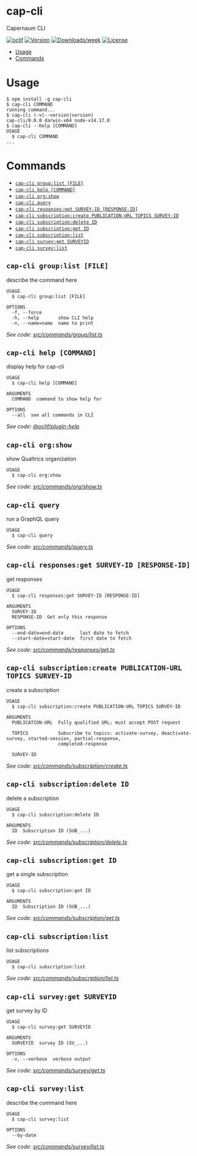 cap-cli
=======

Capernaum CLI

[![oclif](https://img.shields.io/badge/cli-oclif-brightgreen.svg)](https://oclif.io)
[![Version](https://img.shields.io/npm/v/cap-cli.svg)](https://npmjs.org/package/cap-cli)
[![Downloads/week](https://img.shields.io/npm/dw/cap-cli.svg)](https://npmjs.org/package/cap-cli)
[![License](https://img.shields.io/npm/l/cap-cli.svg)](https://github.com/quantum-bits/capernaum/blob/master/package.json)

<!-- toc -->
* [Usage](#usage)
* [Commands](#commands)
<!-- tocstop -->
# Usage
<!-- usage -->
```sh-session
$ npm install -g cap-cli
$ cap-cli COMMAND
running command...
$ cap-cli (-v|--version|version)
cap-cli/0.0.0 darwin-x64 node-v14.17.0
$ cap-cli --help [COMMAND]
USAGE
  $ cap-cli COMMAND
...
```
<!-- usagestop -->
# Commands
<!-- commands -->
* [`cap-cli group:list [FILE]`](#cap-cli-grouplist-file)
* [`cap-cli help [COMMAND]`](#cap-cli-help-command)
* [`cap-cli org:show`](#cap-cli-orgshow)
* [`cap-cli query`](#cap-cli-query)
* [`cap-cli responses:get SURVEY-ID [RESPONSE-ID]`](#cap-cli-responsesget-survey-id-response-id)
* [`cap-cli subscription:create PUBLICATION-URL TOPICS SURVEY-ID`](#cap-cli-subscriptioncreate-publication-url-topics-survey-id)
* [`cap-cli subscription:delete ID`](#cap-cli-subscriptiondelete-id)
* [`cap-cli subscription:get ID`](#cap-cli-subscriptionget-id)
* [`cap-cli subscription:list`](#cap-cli-subscriptionlist)
* [`cap-cli survey:get SURVEYID`](#cap-cli-surveyget-surveyid)
* [`cap-cli survey:list`](#cap-cli-surveylist)

## `cap-cli group:list [FILE]`

describe the command here

```
USAGE
  $ cap-cli group:list [FILE]

OPTIONS
  -f, --force
  -h, --help       show CLI help
  -n, --name=name  name to print
```

_See code: [src/commands/group/list.ts](https://github.com/quantum-bits/capernaum/blob/v0.0.0/src/commands/group/list.ts)_

## `cap-cli help [COMMAND]`

display help for cap-cli

```
USAGE
  $ cap-cli help [COMMAND]

ARGUMENTS
  COMMAND  command to show help for

OPTIONS
  --all  see all commands in CLI
```

_See code: [@oclif/plugin-help](https://github.com/oclif/plugin-help/blob/v3.2.1/src/commands/help.ts)_

## `cap-cli org:show`

show Qualtrics organization

```
USAGE
  $ cap-cli org:show
```

_See code: [src/commands/org/show.ts](https://github.com/quantum-bits/capernaum/blob/v0.0.0/src/commands/org/show.ts)_

## `cap-cli query`

run a GraphQL query

```
USAGE
  $ cap-cli query
```

_See code: [src/commands/query.ts](https://github.com/quantum-bits/capernaum/blob/v0.0.0/src/commands/query.ts)_

## `cap-cli responses:get SURVEY-ID [RESPONSE-ID]`

get responses

```
USAGE
  $ cap-cli responses:get SURVEY-ID [RESPONSE-ID]

ARGUMENTS
  SURVEY-ID
  RESPONSE-ID  Get only this response

OPTIONS
  --end-date=end-date      last date to fetch
  --start-date=start-date  first date to fetch
```

_See code: [src/commands/responses/get.ts](https://github.com/quantum-bits/capernaum/blob/v0.0.0/src/commands/responses/get.ts)_

## `cap-cli subscription:create PUBLICATION-URL TOPICS SURVEY-ID`

create a subscription

```
USAGE
  $ cap-cli subscription:create PUBLICATION-URL TOPICS SURVEY-ID

ARGUMENTS
  PUBLICATION-URL  Fully qualified URL; must accept POST request

  TOPICS           Subscribe to topics: activate-survey, deactivate-survey, started-session, partial-response,
                   completed-response

  SURVEY-ID
```

_See code: [src/commands/subscription/create.ts](https://github.com/quantum-bits/capernaum/blob/v0.0.0/src/commands/subscription/create.ts)_

## `cap-cli subscription:delete ID`

delete a subscription

```
USAGE
  $ cap-cli subscription:delete ID

ARGUMENTS
  ID  Subscription ID (SUB_...)
```

_See code: [src/commands/subscription/delete.ts](https://github.com/quantum-bits/capernaum/blob/v0.0.0/src/commands/subscription/delete.ts)_

## `cap-cli subscription:get ID`

get a single subscription

```
USAGE
  $ cap-cli subscription:get ID

ARGUMENTS
  ID  Subscription ID (SUB_...)
```

_See code: [src/commands/subscription/get.ts](https://github.com/quantum-bits/capernaum/blob/v0.0.0/src/commands/subscription/get.ts)_

## `cap-cli subscription:list`

list subscriptions

```
USAGE
  $ cap-cli subscription:list
```

_See code: [src/commands/subscription/list.ts](https://github.com/quantum-bits/capernaum/blob/v0.0.0/src/commands/subscription/list.ts)_

## `cap-cli survey:get SURVEYID`

get survey by ID

```
USAGE
  $ cap-cli survey:get SURVEYID

ARGUMENTS
  SURVEYID  survey ID (SV_...)

OPTIONS
  -v, --verbose  verbose output
```

_See code: [src/commands/survey/get.ts](https://github.com/quantum-bits/capernaum/blob/v0.0.0/src/commands/survey/get.ts)_

## `cap-cli survey:list`

describe the command here

```
USAGE
  $ cap-cli survey:list

OPTIONS
  --by-date
```

_See code: [src/commands/survey/list.ts](https://github.com/quantum-bits/capernaum/blob/v0.0.0/src/commands/survey/list.ts)_
<!-- commandsstop -->
